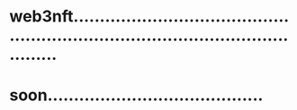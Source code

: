 # web3nft.......................................................................................................
# soon.........................................
